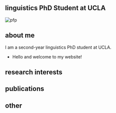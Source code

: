 ## linguistics PhD Student at UCLA

![pfp](/assets/IMG_5563.jpeg)

## about me

I am a second-year linguistics PhD student at UCLA.

- Hello and welcome to my website!

## research interests




## publications

## other
